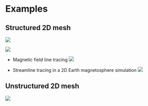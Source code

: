 # Examples

## Structured 2D mesh

![](../figures/trace_asymptote.png)

![](../figures/trace_dipole.png)

* Magnetic field line tracing
![](../figures/BxBz_y0cut.png)

* Streamline tracing in a 2D Earth magnetosphere simulation
![](../figures/trace_streamline_2Dmagnetosphere)

## Unstructured 2D mesh

![](../figures/trace_streamline_2Dunstructured.png)